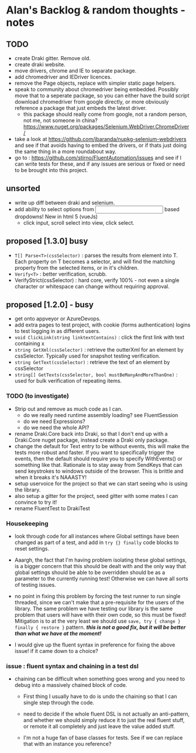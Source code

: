 # Alan's Backlog & random thoughts - notes

## TODO

- create Draki gitter. Remove old.
- create draki website.
- move drivers, chrome and IE to separate package.
- add chromedriver and IEDriver licences.
- remove the Page objects, replace with simpler static page helpers.
- speak to community about chromedriver being embedded. Possibly move that to a seperate package, so you can either have the build script download chromedriver from google directly, or more obviously reference a package that just embeds the latest driver.
  - this package should really come from google, not a random person, not me, not someone in china? https://www.nuget.org/packages/Selenium.WebDriver.ChromeDriver/
- take a look at https://github.com/jbaranda/nupkg-selenium-webdrivers
  and see if that avoids having to embed the drivers,
  or if thats just doing the same thing in a more roundabout way. 
- go to : https://github.com/stirno/FluentAutomation/issues and see if I can write tests for these, and if any issues are serious or fixed or need to be brought into this project.

## unsorted

- write up diff between draki and selenium.
- add ability to select options from <Input> based dropdowns! New in html 5 (vueJs)
	- click input, scroll select into view, click select.

## proposed [1.3.0] busy

- `T[] Parse<T>(cssSelector)` : parses the results from element into T. Each property on T becomes a selector, and will find the matching property from the selected items, or in it's children.
- `Verify<T>` : better verification, scrubb.
- VerifyStrict(cssSelector) : hard core, verify 100% - not even a single character or whitespace can change without requiring approval.

## proposed [1.2.0] - busy

- get onto appveyor or AzureDevops.
- add extra pages to test project, with cookie (forms authentication) logins to test logging in as different users.
- `void ClickLink(string linktextContains)` : click the first link with text containing x
- `string GetXml(cssSelector)` : retrieve the outterXml for an element by cssSelector. Typically used for snapshot testing verification.
- `string GetText(cssSelector)` : retrieve the text of an element by cssSelector
- `string[] GetTexts(cssSelector, bool mustBeManyAndMoreThanOne)` : used for bulk verification of repeating items.

### TODO (to investigate)

* Strip out and remove as much code as I can.
  - do we really need runtime assembly loading? see FluentSession
  - do we need Expressions?
  - do we need the whole API?
* rename Draki.Core back into Draki, so that I don't end up with a Draki.Core nuget package, instead create a Draki only package.
* change the default for Text entry to be without events, this will make the tests more robust and faster. If you want to specifically trigger the events, then the default should require you to specify WithEvents() or something like that. Rationale is to stay away from SendKeys that can send keystrokes to windows outside of the browser. This is brittle and when it breaks it's NAAASTY!
* setup uservoice for the project so that we can start seeing who is using the library.
* also setup a gitter for the project, seed gitter with some mates I can convince to try it!
* rename FluentTest to DrakiTest

### Housekeeping

* look through code for all instances where Global settings have been changed as part of a test, and add in `try {} finally` code blocks to reset settings. 

* Aaargh, the fact that I'm having problem isolating these global settings, is a bigger concern that this should be dealt with and the only way that global settings should be able to be overridden should be as a parameter to the currently running test! Otherwise we can have all sorts of testing issues.
* no point in fixing this problem by forcing the test runner to run single threaded, since we can't make that a pre-requisite for the users of the library. The same problem we have testing our library is the same problem that users will have with their own code, so this must be fixed! Mitigation is to at the very least we should use `save, try { change } finally { restore }` pattern. ***this is not a good fix, but it will be better than what we have at the moment!*** 
* I would give up the fluent syntax in preference for fixing the above issue! if it came down to a choice?

### issue : fluent syntax and chaining in a test dsl

* chaining can be difficult when something goes wrong and you need to debug into a massively chained block of code. 
  - First thing I usually have to do is undo the chaining so that I can single step through the code. 
  - need to decide if the whole fluent DSL is not actually an anti-pattern, and whether we should simply reduce it
    to just the real fluent stuff, or remote it all completely and just leave the value added stuff.

  - I'm not a huge fan of base classes for tests. See if we can replace that with an instance you reference?